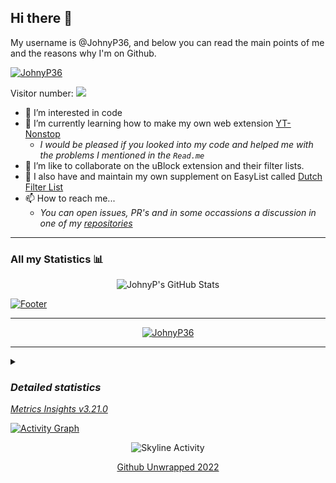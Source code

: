 ## Hi there 👋  
My username is @JohnyP36, and below you can read the main points of me and the reasons why I'm on Github.
<p align="left"> <a href="https://komarev.com/ghpvc/?username=JohnyP36&label=Profile%20views&color=lightgrey&style=flat"> <img src="https://komarev.com/ghpvc/?username=JohnyP36&label=Profile%20views&color=lightgrey&style=flat" alt="JohnyP36"/></a> </p>  
<p>Visitor number: <img src="https://profile-counter.glitch.me/JohnyP36/count.svg"></img></p>

- 👀 I’m interested in code
- 🌱 I’m currently learning how to make my own web extension [YT-Nonstop](https://github.com/JohnyP36/YT-Nonstop)
    - *I would be pleased if you looked into my code and helped me with the problems I mentioned in the `Read.me`* 
- 💞️ I’m like to collaborate on the uBlock extension and their filter lists. 
- 🔗 I also have and maintain my own supplement on EasyList called [Dutch Filter List](https://github.com/JohnyP36/Personal-List)
- 📫 How to reach me...
    - *You can open issues, PR's and in some occassions a discussion in one of my [repositories](https://github.com/JohnyP36?tab=repositories)*

---

### All my Statistics 📊
<!--- <a href="https://github.com/JohnyP36">
  <img align="center" src="https://github-readme-stats.vercel.app/api?username=JohnyP36&show_icons=true&count_private=true&include_all_commits=true&theme=aura&border_radius=50px&custom_title=All%20My%20Stats%20in%20a%20Nutshell&title_color=D93A7C&border_color=FF3B3B" />
</a>
<a href="https://github.com/JohnyP36">
  <img align="center" src="https://github-readme-stats.vercel.app/api/top-langs/?username=JohnyP36&layout=compact&langs_count=10" />
</a> --->

<!--[![JohnyP's GitHub Stats](https://github-readme-stats.vercel.app/api?username=JohnyP36&show_icons=true&count_private=true&include_all_commits=1&theme=aura&border_radius=50px&custom_title=All%20My%20Stats%20in%20a%20Nutshell&title_color=DE3686&border_color=FF3B3B&bg_color=333333)]() <br> -->

<p align="center">
    <img src="https://github-readme-stats.vercel.app/api?username=JohnyP36&show_icons=true&count_private=true&include_all_commits=1&theme=aura&border_radius=50px&custom_title=All%20My%20Stats%20in%20a%20Nutshell&title_color=DE3686&border_color=FF3B3B&bg_color=333333" alt="JohnyP's GitHub Stats"></img>
</p>

[![Footer](https://capsule-render.vercel.app/api?type=waving&color=timeGradient&height=100&section=footer&desc=Please%20Support%20Me!&animation=blinking&fontColor=5e5e5e&descSize=28&descAlignY=100&rotate=10&descAlign=25&text=Please%20Support%20Me!&fontSize=28&fontAlign=75&fontAlignY=30)](https://www.paypal.com/donate?hosted_button_id=8BBT5V55TGVXW)

---
<p align="center"> <a href="https://github.com/ryo-ma/github-profile-trophy"><img src="https://github-profile-trophy.vercel.app/?username=JohnyP36&theme=flat&column=7&margin-w=5&margin-h=5" alt="JohnyP36" /></a> </p>

---
<details><summary><i><h3>Detailed statistics</h3> <a href="https://metrics.lecoq.io/about/JohnyP36"> Metrics Insights v3.21.0 </a></i></summary> 

<table align="center">
  <tr>
    <td align="center" width="400">
        <img src="/.github/src/github-metrics.svg" alt="Metrics" width="400"></img>
        <img src="/.github/src/github-metrics2.svg" alt="Extra Metrics"></img>
    </td>
    <td align="center">
        <img src="/.github/src/metrics.plugin.isocalendar.fullyear.svg" alt="Full-year calendar" width="400"></img>
    </td>
  </tr>
  <tr>
    <td align="center">
       <img src="/.github/src/metrics.plugin.languages.indepth.svg" alt="Languages" width="400"></img>
    </td>
    <td align="center">
       <img src="/.github/src/metrics.plugin.languages.recently-used.svg" alt="Languages" width="400"></img>
    </td>
  </tr>
  <tr>
    <td align="center">
       <img src="/.github/src/metrics.plugin.habits.charts.svg" alt="Recent Activity" width="400"></img>
    </td>
    <td align="center">
       <img src="/.github/src/metrics.plugin.followup.indepth.svg" alt="Indepth Analysis" width="400"></img>
    </td>
  </tr>
  <tr>
    <td align="center" colspan="2">
       <img src="/.github/src/metrics.plugin.reactions.svg" alt="Reactions" width="400"></img>
    </td>
  </tr>
  <tr>
    <td align="center">
        <img src=".github/src/metrics.plugin.starlists.languages.svg" alt="Featured star list languages" width="400"></img> 
    </td>
    <td align="center">
        <img src=".github/src/metrics.plugin.achievements.compact.svg" alt="Achievements Compact Display" width="400"></img>
    </td>
</table>

</details>

[![Activity Graph](https://github-readme-activity-graph.vercel.app/graph?username=JohnyP36&theme=github&area=true&area_color=EFFFEF&point=FF1D1D&custom_title=My%20Contribution%20Graph%20(in%20the%20last%2031%20days))]() <br>
<!--[![Top Language](https://github-readme-stats.vercel.app/api/top-langs/?username=JohnyP36&layout=compact&langs_count=10")]() <br> -->
<!--[![Footer](https://capsule-render.vercel.app/api?type=waving&color=timeGradient&height=75&section=footer&desc=Please%20Support%20Me!&animation=blinking&fontColor=5e5e5e&descSize=28)](https://www.paypal.com/donate?hosted_button_id=8BBT5V55TGVXW) -->

<p align="center">
<img src="/.github/src/metrics.plugin.skyline.svg" alt="Skyline Activity"></img>
</p>

<p align="center">
 <a href="https://user-images.githubusercontent.com/81161435/212843055-9f879454-7992-4997-a2e1-f3494f9cbf05.mp4">Github Unwrapped 2022</a>
</p>

<!---
JohnyP36/JohnyP36 is a ✨ special ✨ repository because its `README.md` (this file) appears on your GitHub profile.
You can click the Preview link to take a look at your changes.
--->
